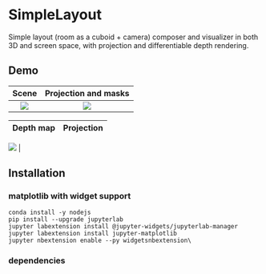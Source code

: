 # SimpleLayout
Simple layout (room as a cuboid + camera) composer and visualizer in both 3D and screen space, with projection and differentiable depth rendering.

## Demo
Scene             |  Projection and masks
:-------------------------:|:-------------------------:
![](https://i.imgur.com/32nOpyE.png)  |  ![](https://i.imgur.com/rq24dhL.png)

Depth map             |  Projection 
:-------------------------:|:-------------------------:

![](https://i.imgur.com/MN03tdK.png) | 


## Installation
### matplotlib with widget support
```
conda install -y nodejs
pip install --upgrade jupyterlab
jupyter labextension install @jupyter-widgets/jupyterlab-manager
jupyter labextension install jupyter-matplotlib
jupyter nbextension enable --py widgetsnbextension\
```

### dependencies